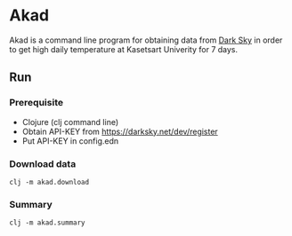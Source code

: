# Akad
Akad is a command line program for obtaining data from 
[Dark Sky](https://darksky.net/dev/account) in order to get high daily temperature
at Kasetsart Univerity for 7 days.

## Run

### Prerequisite 
* Clojure (clj command line)
* Obtain API-KEY from https://darksky.net/dev/register
* Put API-KEY in config.edn

### Download data

```
clj -m akad.download
```

### Summary

```
clj -m akad.summary
```
